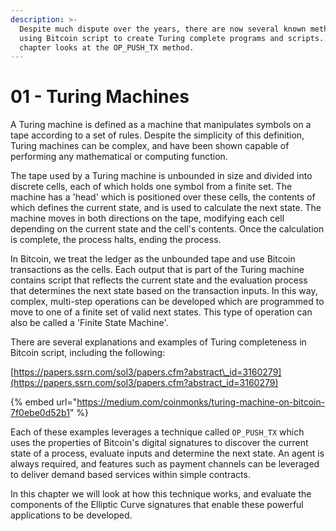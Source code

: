 ```yaml
---
description: >-
  Despite much dispute over the years, there are now several known methods of
  using Bitcoin script to create Turing complete programs and scripts. This
  chapter looks at the OP_PUSH_TX method.
---
```


# 01 - Turing Machines

A Turing machine is defined as a machine that manipulates symbols on a tape according to a set of rules. Despite the simplicity of this definition, Turing machines can be complex, and have been shown capable of performing any mathematical or computing function.

The tape used by a Turing machine is unbounded in size and divided into discrete cells, each of which holds one symbol from a finite set. The machine has a 'head' which is positioned over these cells, the contents of which defines the current state, and is used to calculate the next state. The machine moves in both directions on the tape, modifying each cell depending on the current state and the cell's contents. Once the calculation is complete, the process halts, ending the process.

In Bitcoin, we treat the ledger as the unbounded tape and use Bitcoin transactions as the cells. Each output that is part of the Turing machine contains script that reflects the current state and the evaluation process that determines the next state based on the transaction inputs. In this way, complex, multi-step operations can be developed which are programmed to move to one of a finite set of valid next states. This type of operation can also be called a 'Finite State Machine'.

There are several explanations and examples of Turing completeness in Bitcoin script, including the following:

[https://papers.ssrn.com/sol3/papers.cfm?abstract\_id=3160279](https://papers.ssrn.com/sol3/papers.cfm?abstract_id=3160279)

{% embed url="https://medium.com/coinmonks/turing-machine-on-bitcoin-7f0ebe0d52b1" %}

Each of these examples leverages a technique called `OP_PUSH_TX` which uses the properties of Bitcoin's digital signatures to discover the current state of a process, evaluate inputs and determine the next state. An agent is always required, and features such as payment channels can be leveraged to deliver demand based services within simple contracts.

In this chapter we will look at how this technique works, and evaluate the components of the Elliptic Curve signatures that enable these powerful applications to be developed.

